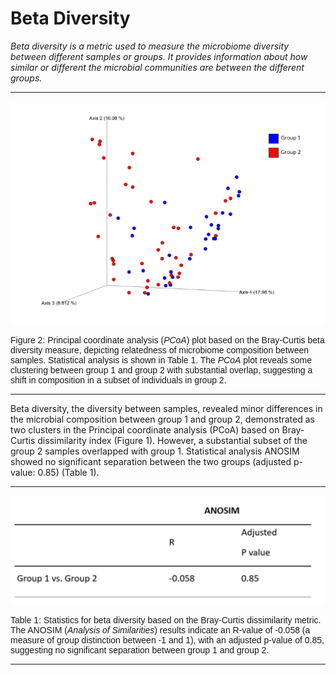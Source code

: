 # Beta Diversity
*Beta diversity is a metric used to measure the microbiome diversity between different samples or groups.  It provides information about how similar or different the microbial communities are between the different groups.*

---

![image](assets/beta_div/bc.png)
<div style="font-family: Arial, sans-serif; font-size: 14px;">
Figure 2: Principal coordinate analysis (<i>PCoA</i>) plot based on the Bray-Curtis beta diversity measure, depicting relatedness of microbiome composition between samples. Statistical analysis is shown in Table 1. The <i>PCoA</i> plot reveals some clustering between group 1 and group 2 with substantial overlap, suggesting a shift in composition in a subset of individuals in group 2.
</div>

---

Beta diversity, the diversity between samples, revealed minor differences in the microbial composition between group 1 and group 2, demonstrated as two clusters in the Principal coordinate analysis (PCoA) based on Bray-Curtis dissimilarity index (Figure 1). However, a substantial subset of the group 2 samples overlapped with group 1. Statistical analysis ANOSIM showed no significant separation between the two groups (adjusted p-value: 0.85) (Table 1). 

---

![image](assets/beta_div/bc_table1.png)
<div style="font-family: Arial, sans-serif; font-size: 14px;">
Table 1: Statistics for beta diversity based on the Bray-Curtis dissimilarity metric. The ANOSIM (<i>Analysis of Similarities</i>) results indicate an R-value of -0.058 (a measure of group distinction between -1 and 1), with an adjusted p-value of 0.85, suggesting no significant separation between group 1 and group 2.
</div>


---